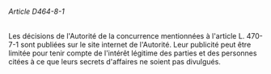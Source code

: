 ###### Article D464-8-1

Les décisions de l'Autorité de la concurrence mentionnées à l'article L. 470-7-1 sont publiées sur le site internet de l'Autorité. Leur publicité peut être limitée pour tenir compte de l'intérêt légitime des parties et des personnes citées à ce que leurs secrets d'affaires ne soient pas divulgués.

